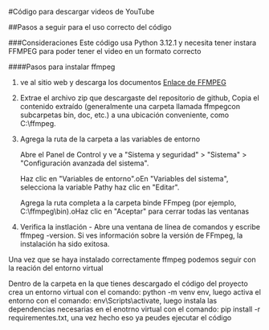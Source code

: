 #Código para descargar videos de YouTube

##Pasos a seguir para el uso correcto del código

###Consideraciones
Este código usa Python 3.12.1 
y necesita tener instara FFMPEG para poder tener el video en un formato correcto

####Pasos para instalar ffmpeg
1. ve al sitio web y descarga los documentos [Enlace de FFMPEG](https://ffmpeg.org/download.html)

2. Extrae el archivo zip que descargaste del repositorio de github, Copia el contenido extraído (generalmente una carpeta llamada ffmpegcon subcarpetas bin, doc, etc.) a una ubicación conveniente, como C:\ffmpeg.

3. Agrega la ruta de la carpeta a las variables de entorno

    Abre el Panel de Control y ve a "Sistema y seguridad" > "Sistema" > "Configuración avanzada del sistema".

    Haz clic en "Variables de entorno".oEn "Variables del sistema", selecciona la variable Pathy haz clic en "Editar".
    
    Agrega la ruta completa a la carpeta binde FFmpeg (por ejemplo, C:\ffmpeg\bin).oHaz clic en "Aceptar" para cerrar todas las ventanas

4. Verifica la instlación - Abre una ventana de línea de comandos y escribe ffmpeg -version. Si ves información sobre la versión de FFmpeg, la instalación ha sido exitosa.

Una vez que se haya instalado correctamente ffmpeg podemos seguir con la reación del entorno virtual

Dentro de la carpeta en la que tienes descargado el código del proyecto crea un entorno virtual con el comando: python -m venv env, luego activa el entorno con el comando: env\Scripts\activate, luego instala las dependencias necesarias en el enotrno virtual con el comando: pip install -r requirementes.txt, una vez hecho eso ya peudes ejecutar el código